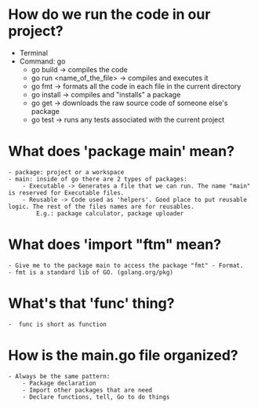 # How do we run the code in our project?

- Terminal
- Command: go
    - go build -> compiles the code
    - go run <name_of_the_file> -> compiles and executes it
    - go fmt -> formats all the code in each file in the current directory
    - go install -> compiles and "installs" a package
    - go get -> downloads the raw source code of someone else's package
    - go test -> runs any tests associated with the current project

# What does 'package main' mean?

    - package: project or a workspace
    - main: inside of go there are 2 types of packages:
        - Executable -> Generates a file that we can run. The name "main" is reserved for Executable files.
        - Reusable -> Code used as 'helpers'. Good place to put reusable logic. The rest of the files names are for reusables.
            E.g.: package calculator, package uploader

# What does 'import "ftm" mean?

    - Give me to the package main to access the package "fmt" - Format.
    - fmt is a standard lib of GO. (golang.org/pkg)

# What's that 'func' thing?

    -  func is short as function

# How is the main.go file organized?

    - Always be the same pattern:
        - Package declaration
        - Import other packages that are need
        - Declare functions, tell, Go to do things